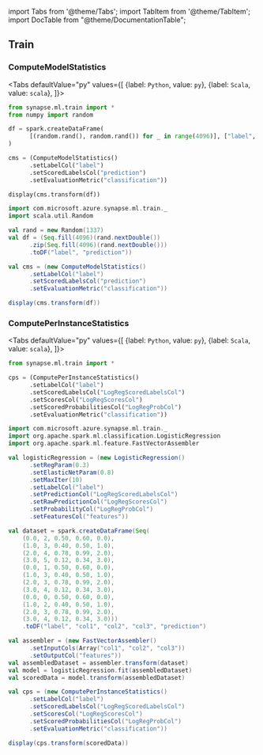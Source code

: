 import Tabs from '@theme/Tabs';
import TabItem from '@theme/TabItem';
import DocTable from "@theme/DocumentationTable";




## Train

### ComputeModelStatistics

<Tabs
defaultValue="py"
values={[
{label: `Python`, value: `py`},
{label: `Scala`, value: `scala`},
]}>
<TabItem value="py">

<!--pytest-codeblocks:cont-->

```python
from synapse.ml.train import *
from numpy import random

df = spark.createDataFrame(
      [(random.rand(), random.rand()) for _ in range(4096)], ["label", "prediction"]
)

cms = (ComputeModelStatistics()
      .setLabelCol("label")
      .setScoredLabelsCol("prediction")
      .setEvaluationMetric("classification"))

display(cms.transform(df))
```

</TabItem>
<TabItem value="scala">

```scala
import com.microsoft.azure.synapse.ml.train._
import scala.util.Random

val rand = new Random(1337)
val df = (Seq.fill(4096)(rand.nextDouble())
      .zip(Seq.fill(4096)(rand.nextDouble()))
      .toDF("label", "prediction"))

val cms = (new ComputeModelStatistics()
      .setLabelCol("label")
      .setScoredLabelsCol("prediction")
      .setEvaluationMetric("classification"))

display(cms.transform(df))
```

</TabItem>
</Tabs>

<DocTable className="ComputeModelStatistics"
py="synapse.ml.train.html#module-synapse.ml.train.ComputeModelStatistics"
scala="com/microsoft/azure/synapse/ml/train/ComputeModelStatistics.html"
sourceLink="https://github.com/microsoft/SynapseML/blob/master/core/src/main/scala/com/microsoft/azure/synapse/ml/train/ComputeModelStatistics.scala" />


### ComputePerInstanceStatistics

<Tabs
defaultValue="py"
values={[
{label: `Python`, value: `py`},
{label: `Scala`, value: `scala`},
]}>
<TabItem value="py">




<!--pytest-codeblocks:cont-->

```python
from synapse.ml.train import *

cps = (ComputePerInstanceStatistics()
      .setLabelCol("label")
      .setScoredLabelsCol("LogRegScoredLabelsCol")
      .setScoresCol("LogRegScoresCol")
      .setScoredProbabilitiesCol("LogRegProbCol")
      .setEvaluationMetric("classification"))
```

</TabItem>
<TabItem value="scala">

```scala
import com.microsoft.azure.synapse.ml.train._
import org.apache.spark.ml.classification.LogisticRegression
import org.apache.spark.ml.feature.FastVectorAssembler

val logisticRegression = (new LogisticRegression()
      .setRegParam(0.3)
      .setElasticNetParam(0.8)
      .setMaxIter(10)
      .setLabelCol("label")
      .setPredictionCol("LogRegScoredLabelsCol")
      .setRawPredictionCol("LogRegScoresCol")
      .setProbabilityCol("LogRegProbCol")
      .setFeaturesCol("features"))

val dataset = spark.createDataFrame(Seq(
    (0.0, 2, 0.50, 0.60, 0.0),
    (1.0, 3, 0.40, 0.50, 1.0),
    (2.0, 4, 0.78, 0.99, 2.0),
    (3.0, 5, 0.12, 0.34, 3.0),
    (0.0, 1, 0.50, 0.60, 0.0),
    (1.0, 3, 0.40, 0.50, 1.0),
    (2.0, 3, 0.78, 0.99, 2.0),
    (3.0, 4, 0.12, 0.34, 3.0),
    (0.0, 0, 0.50, 0.60, 0.0),
    (1.0, 2, 0.40, 0.50, 1.0),
    (2.0, 3, 0.78, 0.99, 2.0),
    (3.0, 4, 0.12, 0.34, 3.0)))
    .toDF("label", "col1", "col2", "col3", "prediction")

val assembler = (new FastVectorAssembler()
      .setInputCols(Array("col1", "col2", "col3"))
      .setOutputCol("features"))
val assembledDataset = assembler.transform(dataset)
val model = logisticRegression.fit(assembledDataset)
val scoredData = model.transform(assembledDataset)

val cps = (new ComputePerInstanceStatistics()
      .setLabelCol("label")
      .setScoredLabelsCol("LogRegScoredLabelsCol")
      .setScoresCol("LogRegScoresCol")
      .setScoredProbabilitiesCol("LogRegProbCol")
      .setEvaluationMetric("classification"))

display(cps.transform(scoredData))
```

</TabItem>
</Tabs>

<DocTable className="ComputePerInstanceStatistics"
py="synapse.ml.train.html#module-synapse.ml.train.ComputePerInstanceStatistics"
scala="com/microsoft/azure/synapse/ml/train/ComputePerInstanceStatistics.html"
sourceLink="https://github.com/microsoft/SynapseML/blob/master/core/src/main/scala/com/microsoft/azure/synapse/ml/train/ComputePerInstanceStatistics.scala" />



